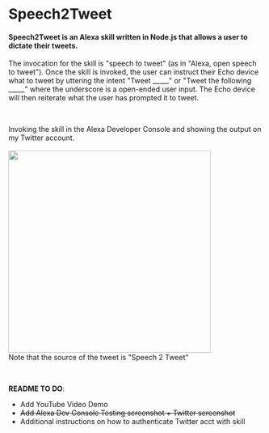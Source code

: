 # Speech2Tweet

#### Speech2Tweet is an Alexa skill written in Node.js that allows a user to dictate their tweets. 

The invocation for the skill is "speech to tweet" (as in "Alexa, open speech to tweet"). Once the skill is invoked, the user can instruct their Echo device what to tweet by uttering the intent "Tweet _____" or "Tweet the following _____" where the underscore is a open-ended user input. The Echo device will then reiterate what the user has prompted it to tweet.

<br>

Invoking the skill in the Alexa Developer Console and showing the output on my Twitter account. <br>
<br>
<img src="Speech2Tweet/Speech2Tweet_Live_Demo.gif" height="400">
<br>
Note that the source of the tweet is "Speech 2 Tweet"


<br>

**README TO DO**: 

* Add YouTube Video Demo 
* ~~Add Alexa Dev Console Testing screenshot + Twitter screenshot~~
* Additional instructions on how to authenticate Twitter acct with skill 
